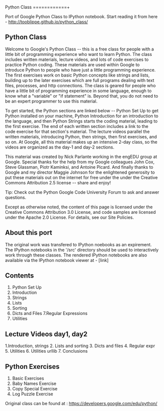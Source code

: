 Python Class
============+

Port of Google Python Class to IPython notebook. Start reading it from here - http://tooblippe.github.io/python_class/

## Python Class

Welcome to Google's Python Class -- this is a free class for people with a little bit of programming experience who want to learn Python. The class includes written materials, lecture videos, and lots of code exercises to practice Python coding. These materials are used within Google to introduce Python to people who have just a little programming experience. The first exercises work on basic Python concepts like strings and lists, building up to the later exercises which are full programs dealing with text files, processes, and http connections. The class is geared for people who have a little bit of programming experience in some language, enough to know what a "variable" or "if statement" is. Beyond that, you do not need to be an expert programmer to use this material.

To get started, the Python sections are linked below -- Python Set Up to get Python installed on your machine, Python Introduction for an introduction to the language, and then Python Strings starts the coding material, leading to the first exercise. The end of each written section includes a link to the code exercise for that section's material. The lecture videos parallel the written materials, introducing Python, then strings, then first exercises, and so on. At Google, all this material makes up an intensive 2-day class, so the videos are organized as the day-1 and day-2 sections.

This material was created by Nick Parlante working in the engEDU group at Google. Special thanks for the help from my Google colleagues John Cox, Steve Glassman, Piotr Kaminksi, and Antoine Picard. And finally thanks to Google and my director Maggie Johnson for the enlightened generosity to put these materials out on the internet for free under the under the Creative Commons Attribution 2.5 license -- share and enjoy!

Tip: Check out the Python Google Code University Forum to ask and answer questions.

Except as otherwise noted, the content of this page is licensed under the Creative Commons Attribution 3.0 License, and code samples are licensed under the Apache 2.0 License. For details, see our Site Policies.

## About this port
The original work was transfered to IPython noebooks as an expirement. The IPython notebooks in the '/src' directory should be used to interactively work through these classes.
The rendered IPython notebooks are also available via the IPython notebook viewer at - [link] 


## Contents

1. Python Set Up
2. Introduction
3. Strings
4. Lists
5. Sorting
6. Dicts and Files
7.Regular Expressions
8. Utilities

## Lecture Videos day1, day2
1.Introduction, strings
2. Lists and sorting
3. Dicts and files
4. Regular expr
5. Utilities
6. Utilities urllib
7. Conclusions

## Python Exercises
1. Basic Exercises
2. Baby Names Exercise
3. Copy Special Exercise
4. Log Puzzle Exercise

Original class can be found at : https://developers.google.com/edu/python/